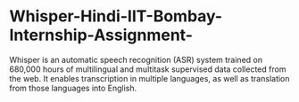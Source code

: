 # Whisper-Hindi-IIT-Bombay-Internship-Assignment-
Whisper is an automatic speech recognition (ASR) system trained on 680,000 hours of multilingual and multitask supervised data collected from the web. It enables transcription in multiple languages, as well as translation from those languages into English. 
